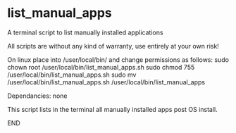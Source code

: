 # list_manual_apps
A terminal script to list manually installed applications

All scripts are without any kind of warranty, use entirely at your own risk!

On linux place into /user/local/bin/ and change permissions as follows: 
sudo chown root /user/local/bin/list_manual_apps.sh 
sudo chmod 755 /user/local/bin/list_manual_apps.sh
sudo mv /user/local/bin/list_manual_apps.sh /user/local/bin/list_manual_apps

Dependancies: none

This script lists in the terminal all manually installed apps post OS install.

END
